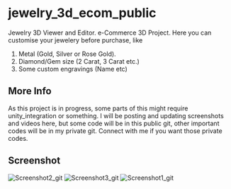 # jewelry_3d_ecom_public

Jewelry 3D Viewer and Editor. e-Commerce 3D Project.
Here you can customise your jewelery before purchase, like
1. Metal (Gold, Silver or Rose Gold).
2. Diamond/Gem size (2 Carat, 3 Carat etc.)
3. Some custom engravings (Name etc) 

## More Info

As this project is in progress, some parts of this might require unity_integration or something.
I will be posting and updating screenshots and videos here, but some code will be in this public git, other important codes will be in my private git. 
Connect with me if you want those private codes.

## Screenshot

![Screenshot2_git](https://github.com/iAnkit53/jewelry_3d_ecom_public/assets/19521300/9ff30324-df99-4780-b6d2-356bfce77db3)  ![Screenshot3_git](https://github.com/iAnkit53/jewelry_3d_ecom_public/assets/19521300/8f59b361-9141-4ea2-a86f-4fecaff04b21)  ![Screenshot1_git](https://github.com/iAnkit53/jewelry_3d_ecom_public/assets/19521300/a0d1e7c4-4d33-4b50-82ee-298dfb741c3b)
